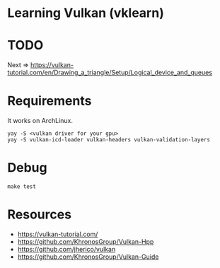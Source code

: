 # Learning Vulkan (vklearn)

# TODO

Next => https://vulkan-tutorial.com/en/Drawing_a_triangle/Setup/Logical_device_and_queues

# Requirements

It works on ArchLinux.

```
yay -S <vulkan driver for your gpu>
yay -S vulkan-icd-loader vulkan-headers vulkan-validation-layers
```

# Debug

```
make test
```

# Resources

- https://vulkan-tutorial.com/
- https://github.com/KhronosGroup/Vulkan-Hpp
- https://github.com/jherico/vulkan
- https://github.com/KhronosGroup/Vulkan-Guide